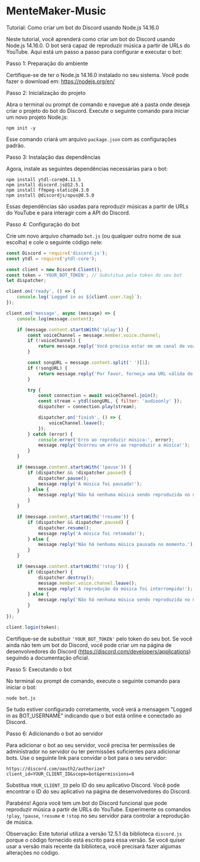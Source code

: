 # MenteMaker-Music

Tutorial: Como criar um bot do Discord usando Node.js 14.16.0

Neste tutorial, você aprenderá como criar um bot do Discord usando Node.js 14.16.0. O bot será capaz de reproduzir música a partir de URLs do YouTube. Aqui está um passo a passo para configurar e executar o bot:

Passo 1: Preparação do ambiente

Certifique-se de ter o Node.js 14.16.0 instalado no seu sistema. Você pode fazer o download em: https://nodejs.org/en/

Passo 2: Inicialização do projeto

Abra o terminal ou prompt de comando e navegue até a pasta onde deseja criar o projeto do bot do Discord. Execute o seguinte comando para iniciar um novo projeto Node.js:

```
npm init -y
```

Esse comando criará um arquivo `package.json` com as configurações padrão.

Passo 3: Instalação das dependências

Agora, instale as seguintes dependências necessárias para o bot:

```
npm install ytdl-core@4.11.5
npm install discord.js@12.5.1
npm install ffmpeg-static@4.3.0
npm install @discordjs/opus@0.5.0
```

Essas dependências são usadas para reproduzir músicas a partir de URLs do YouTube e para interagir com a API do Discord.

Passo 4: Configuração do bot

Crie um novo arquivo chamado `bot.js` (ou qualquer outro nome de sua escolha) e cole o seguinte código nele:

```javascript
const Discord = require('discord.js');
const ytdl = require('ytdl-core');

const client = new Discord.Client();
const token = 'YOUR_BOT_TOKEN'; // Substitua pelo token do seu bot
let dispatcher;

client.on('ready', () => {
    console.log(`Logged in as ${client.user.tag}`);
});

client.on('message', async (message) => {
    console.log(message.content);

    if (message.content.startsWith('!play')) {
        const voiceChannel = message.member.voice.channel;
        if (!voiceChannel) {
            return message.reply('Você precisa estar em um canal de voz primeiro!');
        }

        const songURL = message.content.split(' ')[1];
        if (!songURL) {
            return message.reply('Por favor, forneça uma URL válida do YouTube!');
        }

        try {
            const connection = await voiceChannel.join();
            const stream = ytdl(songURL, { filter: 'audioonly' });
            dispatcher = connection.play(stream);

            dispatcher.on('finish', () => {
                voiceChannel.leave();
            });
        } catch (error) {
            console.error('Erro ao reproduzir música:', error);
            message.reply('Ocorreu um erro ao reproduzir a música!');
        }
    }

    if (message.content.startsWith('!pause')) {
        if (dispatcher && !dispatcher.paused) {
            dispatcher.pause();
            message.reply('A música foi pausada!');
        } else {
            message.reply('Não há nenhuma música sendo reproduzida no momento.');
        }
    }

    if (message.content.startsWith('!resume')) {
        if (dispatcher && dispatcher.paused) {
            dispatcher.resume();
            message.reply('A música foi retomada!');
        } else {
            message.reply('Não há nenhuma música pausada no momento.');
        }
    }

    if (message.content.startsWith('!stop')) {
        if (dispatcher) {
            dispatcher.destroy();
            message.member.voice.channel.leave();
            message.reply('A reprodução da música foi interrompida!');
        } else {
            message.reply('Não há nenhuma música sendo reproduzida no momento.');
        }
    }
});

client.login(token);
```

Certifique-se de substituir `'YOUR_BOT_TOKEN'` pelo token do seu bot. Se você ainda não tem um bot do Discord, você pode criar um na página de desenvolvedores do Discord (https://discord.com/developers/applications) seguindo a documentação oficial.

Passo 5: Executando o bot

No terminal ou prompt de comando, execute o seguinte comando para iniciar o bot:

```
node bot.js
```

Se tudo estiver configurado corretamente, você verá a mensagem "Logged in as BOT_USERNAME" indicando que o bot está online e conectado ao Discord.

Passo 6: Adicionando o bot ao servidor

Para adicionar o bot ao seu servidor, você precisa ter permissões de administrador no servidor ou ter permissões suficientes para adicionar bots. Use o seguinte link para convidar o bot para o seu servidor:

```
https://discord.com/oauth2/authorize?client_id=YOUR_CLIENT_ID&scope=bot&permissions=8
```
Substitua `YOUR_CLIENT_ID` pelo ID do seu aplicativo Discord. Você pode encontrar o ID do seu aplicativo na página de desenvolvedores do Discord.

Parabéns! Agora você tem um bot do Discord funcional que pode reproduzir música a partir de URLs do YouTube. Experimente os comandos `!play`, `!pause`, `!resume` e `!stop` no seu servidor para controlar a reprodução de música.

Observação: Este tutorial utiliza a versão 12.5.1 da biblioteca `discord.js` porque o código fornecido está escrito para essa versão. Se você quiser usar a versão mais recente da biblioteca, você precisará fazer algumas alterações no código.
